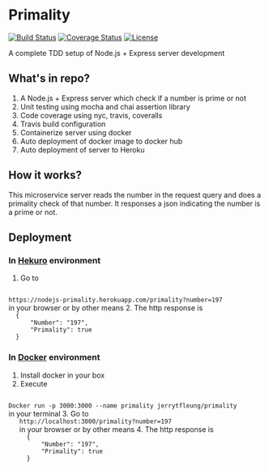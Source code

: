 # Primality
[![Build Status](https://travis-ci.com/jerrytfleung/Primality.svg?branch=master)](https://travis-ci.com/jerrytfleung/Primality) 
[![Coverage Status](https://coveralls.io/repos/github/jerrytfleung/Primality/badge.svg?branch=master)](https://coveralls.io/github/jerrytfleung/Primality?branch=master) 
[![License](https://img.shields.io/github/license/jerrytfleung/primality.svg)](https://github.com/jerrytfleung/Primality/blob/master/LICENSE) 

A complete TDD setup of Node.js + Express server development

## What's in repo?

1. A Node.js + Express server which check if a number is prime or not
2. Unit testing using mocha and chai assertion library
3. Code coverage using nyc, travis, coveralls
4. Travis build configuration
5. Containerize server using docker
6. Auto deployment of docker image to docker hub
7. Auto deployment of server to Heroku

## How it works?

This microservice server reads the number in the request query and does a primality check of that number. It responses a json indicating the number is a prime or not.

## Deployment

### In [Hekuro](https://www.heroku.com/) environment 
1. Go to 
<code>
https://nodejs-primality.herokuapp.com/primality?number=197
</code>
in your browser or by other means
2. The http response is
<code>
  {
      "Number": "197",
      "Primality": true
  }
</code>
  
### In [Docker](https://www.docker.com/) environment

1. Install docker in your box
2. Execute 
<code>
Docker run -p 3000:3000 --name primality jerrytfleung/primality
</code>
in your terminal
3. Go to 
   <code>
   http://localhost:3000/primality?number=197
   </code>
   in your browser or by other means
4. The http response is
   <code>
     {
         "Number": "197",
         "Primality": true
     }
   </code>